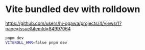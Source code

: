 # Vite bundled dev with rolldown

https://github.com/users/hi-ogawa/projects/4/views/1?pane=issue&itemId=84997064

```sh
pnpm dev
VITEROLL_HMR=false pnpm dev
```
